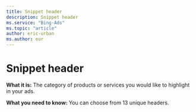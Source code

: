 ```yaml
---
title: Snippet header
description: Snippet header
ms.service: "Bing-Ads"
ms.topic: "article"
author: eric-urban
ms.author: eur
---
```


# Snippet header

**What it is:**     The category of products or services you would like to highlight in your ads.

**What you need to know:**     You can choose from 13 unique headers.


